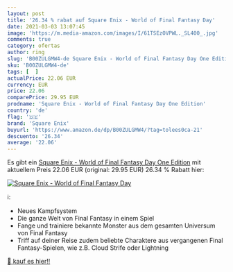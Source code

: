```yaml
---
layout: post
title: '26.34 % rabat auf Square Enix - World of Final Fantasy Day'
date: 2021-03-03 13:07:45
image: 'https://m.media-amazon.com/images/I/61TSEzOVPWL._SL400_.jpg'
comments: true
category: ofertas
author: ring
slug: 'B00ZULGMW4-de Square Enix - World of Final Fantasy Day One Edition'
sku: 'B00ZULGMW4-de'
tags: [  ]
actualPrice: 22.06 EUR
currency: EUR
price: 22.06
comparePrice: 29.95 EUR
prodname: 'Square Enix - World of Final Fantasy Day One Edition'
country: 'de'
flag: '🇩🇪'
brand: 'Square Enix'
buyurl: 'https://www.amazon.de/dp/B00ZULGMW4/?tag=tolees0ca-21'
descuento: '26.34'
average: '22.06'
---
```


Es gibt ein [Square Enix - World of Final Fantasy Day One Edition](https://www.amazon.de/dp/B00ZULGMW4/?tag=tolees0ca-21) mit aktuellem Preis 22.06 EUR (original: 29.95 EUR) 26.34 % Rabatt hier:

[![Square Enix - World of Final Fantasy Day](https://m.media-amazon.com/images/I/61TSEzOVPWL._SL400_.jpg)](https://www.amazon.de/dp/B00ZULGMW4/?tag=tolees0ca-21)

ℹ️:

- Neues Kampfsystem
- Die ganze Welt von Final Fantasy in einem Spiel
- Fange und trainiere bekannte Monster aus dem gesamten Universum von Final Fantasy
- Triff auf deiner Reise zudem beliebte Charaktere aus vergangenen Final Fantasy-Spielen, wie z.B. Cloud Strife oder Lightning

[🛒 kauf es hier!!](https://www.amazon.de/dp/B00ZULGMW4/?tag=tolees0ca-21)
